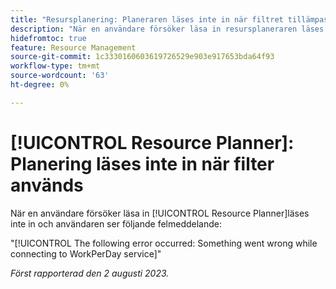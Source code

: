 ```yaml
---
title: "Resursplanering: Planeraren läses inte in när filtret tillämpas"
description: "När en användare försöker läsa in resursplaneraren läses inte planeraren in och användaren ser ett felmeddelande."
hidefromtoc: true
feature: Resource Management
source-git-commit: 1c3330160603619726529e903e917653bda64f93
workflow-type: tm+mt
source-wordcount: '63'
ht-degree: 0%

---
```



# [!UICONTROL Resource Planner]: Planering läses inte in när filter används

När en användare försöker läsa in [!UICONTROL Resource Planner]läses inte in och användaren ser följande felmeddelande:

&quot;[!UICONTROL The following error occurred: Something went wrong while connecting to WorkPerDay service]&quot;

_Först rapporterad den 2 augusti 2023._

